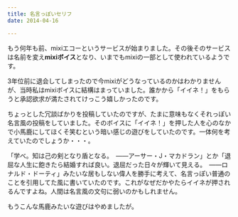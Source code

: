 ```yaml
---
title: 名言っぽいセリフ
date: 2014-04-16

---
```


もう何年も前、mixiエコーというサービスが始まりました。その後そのサービスは名前を変え**mixiボイス**となり、いまでもmixiの一部として使われているようです。

3年位前に退会してしまったので今mixiがどうなっているのかはわかりませんが、当時私はmixiボイスに結構はまっていました。誰かから「イイネ！」をもらうと承認欲求が満たされてけっこう嬉しかったのです。

ちょっとした冗談ばかりを投稿していたのですが、たまに意味もなくそれっぽい名言風の投稿をしていました。そのボイスに「イイネ！」を押した人を心のなかで小馬鹿にしてほくそ笑むという暗い感じの遊びをしていたのです。一体何を考えていたのでしょうか・・・。

「学べ。知は己の剣となり盾となる。　――アーサー・J・マカドラン」とか「退屈な人生に飽きたら結婚すれば良い。退屈だった日々が輝いて見える。　――ロナルド・ドーティ」みたいな居もしない偉人を勝手に考えて、名言っぽい普通のことを引用してた風に書いていたのです。これがなぜだかやたらイイネが押されるんですよね。人間は名言風の文句に弱いのかもしれません。

もうこんな馬鹿みたいな遊びはやめましたが。
